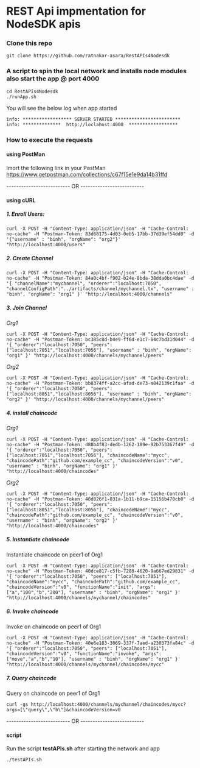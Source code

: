 # REST Api impmentation for NodeSDK apis

### Clone this repo

```
git clone https://github.com/ratnakar-asara/RestAPIs4Nodesdk
```

### A script to spin the local network and installs node modules also start the app @ port 4000

```
cd RestAPIs4Nodesdk
./runApp.sh
```

You will see the below log when app started
```
info: ****************** SERVER STARTED ************************
info: **************  http://loclahost:4000  ******************
```

### How to execute the requests

#### using PostMan

Imort the following link in your PostMan 
https://www.getpostman.com/collections/c67f15e1e9da14b31ffd

	
-------------------------- OR -------------------------- 

#### using cURL

##### 1. Enroll Users:

`curl -X POST -H "Content-Type: application/json" -H "Cache-Control: no-cache" -H "Postman-Token: 83d68175-4d03-0eb5-17bb-37d39ef54dd0" -d '{"username" : "binh", "orgName": "org2"}' "http://localhost:4000/users"`

##### 2. Create Channel

`curl -X POST -H "Content-Type: application/json" -H "Cache-Control: no-cache" -H "Postman-Token: 84a0c4bf-f902-b24e-8bda-38dda0bc4dae" -d '{
	"channelName":"mychannel",
	"orderer":"localhost:7050",
	"channelConfigPath":"../artifacts/channel/mychannel.tx",
	"username" : "binh",
    "orgName": "org1"
}' "http://localhost:4000/channels"`

##### 3. Join Channel

*Org1*

`curl -X POST -H "Content-Type: application/json" -H "Cache-Control: no-cache" -H "Postman-Token: bc385c8d-b4e9-ff6d-e1c7-84c7bd31d044" -d '{
	"orderer":"localhost:7050",
	"peers": ["localhost:7051","localhost:7056"],
	"username" : "binh",
    "orgName": "org1"
}' "http://localhost:4000/channels/mychannel/peers"
`

*Org2*

`curl -X POST -H "Content-Type: application/json" -H "Cache-Control: no-cache" -H "Postman-Token: bb8374ff-a2cc-afad-de73-a842139c1faa" -d '{
	"orderer":"localhost:7050",
	"peers": ["localhost:8051","localhost:8056"],
	"username" : "binh",
    "orgName": "org2"
}' "http://localhost:4000/channels/mychannel/peers"
`

##### 4. install chaincode

*Org1*

`curl -X POST -H "Content-Type: application/json" -H "Cache-Control: no-cache" -H "Postman-Token: d88b4f83-dedb-1262-189e-92b753367f49" -d '{
	"orderer":"localhost:7050",
	"peers": ["localhost:7051","localhost:7056"],
	"chaincodeName":"mycc",
	"chaincodePath":"github.com/example_cc",
	"chaincodeVersion":"v0",
	"username" : "binh",
    "orgName": "org1"
}' "http://localhost:4000/chaincodes"`

*Org2*

`curl -X POST -H "Content-Type: application/json" -H "Cache-Control: no-cache" -H "Postman-Token: 48d826f1-831a-1b11-b9ca-15156b470cb0" -d '{
	"orderer":"localhost:7050",
	"peers": ["localhost:8051","localhost:8056"],
	"chaincodeName":"mycc",
	"chaincodePath":"github.com/example_cc",
	"chaincodeVersion":"v0",
	"username" : "binh",
    "orgName": "org2"
}' "http://localhost:4000/chaincodes"`

##### 5. Instantiate chaincode
Instantiate chaincode on peer1 of Org1

`curl -X POST -H "Content-Type: application/json" -H "Cache-Control: no-cache" -H "Postman-Token: 40dce817-c5fb-7288-4620-9a667ed29831" -d '{
	"orderer":"localhost:7050",
	"peers": ["localhost:7051"],
	"chaincodeName":"mycc",
	"chaincodePath":"github.com/example_cc",
	"chaincodeVersion":"v0",
	"functionName":"init",
	"args":["a","100","b","200"],
	"username" : "binh",
    "orgName": "org1"
}' "http://localhost:4000/channels/mychannel/chaincodes"`

##### 6. Invoke chaincode

Invoke on chaincode on peer1 of Org1

`curl -X POST -H "Content-Type: application/json" -H "Cache-Control: no-cache" -H "Postman-Token: 40e6e183-3069-337f-7aed-a230373fa84c" -d '{
	"orderer":"localhost:7050",
	"peers": ["localhost:7051"],
	"chaincodeVersion":"v0",
	"functionName":"invoke",
	"args":["move","a","b","10"],
	"username" : "binh",
    "orgName": "org1"
}' "http://localhost:4000/channels/mychannel/chaincodes/mycc"`


##### 7. Query chaincode

Query on chaincode on peer1 of Org1

`curl -gs http://localhost:4000/channels/mychannel/chaincodes/mycc?args=[\"query\",\"b\"]&chaincodeVersion=v0`


-------------------------- OR -------------------------- 

#### script

Run the script **testAPIs.sh** after starting the network and app

```
./testAPIs.sh
```
